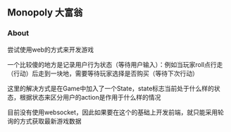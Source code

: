 ## Monopoly 大富翁

### About

尝试使用web的方式来开发游戏

一个比较傻的地方是记录用户行为状态（等待用户输入）：例如当玩家roll点行走（行动）后走到一块地，需要等待玩家选择是否购买（等待下次行动）

这里的解决方式是在Game中加入了一个State，state标志当前处于什么样的状态，根据状态来区分用户的action是作用于什么样的情况

目前没有使用websocket，因此如果要在这个的基础上开发前端，就只能采用轮询的方式获取最新游戏数据